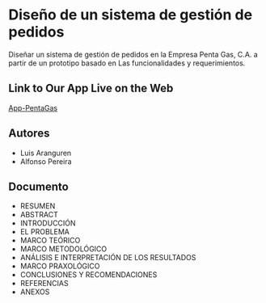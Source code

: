 

# Diseño de un sistema de gestión de pedidos 

Diseñar un sistema de gestión de pedidos en la 
Empresa Penta Gas, C.A. a partir de un prototipo basado en 
Las funcionalidades y requerimientos.

## Link to Our App Live on the Web
[App-PentaGas](https://www.justinmind.com/usernote/tests/71293587/71294139/71294141/index.html)
## Autores

* Luis Aranguren
* Alfonso Pereira

## Documento
* RESUMEN
* ABSTRACT
* INTRODUCCIÓN
* EL PROBLEMA
* MARCO TEÓRICO
* MARCO METODOLÓGICO
* ANÁLISIS E INTERPRETACIÓN DE LOS RESULTADOS
* MARCO PRAXOLÓGICO
* CONCLUSIONES Y RECOMENDACIONES
* REFERENCIAS
* ANEXOS
